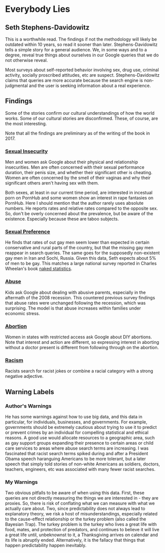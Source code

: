 # Everybody Lies
## Seth Stephens-Davidowitz

This is a worthwhile read. The findings if not the methodology will likely be outdated within 10 years, so read it sooner than later. Stephens-Davidowitz tells a simple story for a general audience. We, in some ways and to a degree, reveal true things about ourselves in our Google queries that we do not otherwise reveal.

Most surveys about self-reported behavior involving sex, drug use, criminal activity, socially proscribed attitudes, etc are suspect. Stephens-Davidowitz claims that queries are more accurate because the search engine is non-judgmental and the user is seeking information about a real experience.

## Findings

Some of the stories confirm our cultural understandings of how the world works. Some of our cultural stories are disconfirmed. These, of course, are the most interesting.

Note that all the findings are preliminary as of the writing of the book in 2017.

### [Sexual Insecurity](https://www.nytimes.com/2015/01/25/opinion/sunday/seth-stephens-davidowitz-searching-for-sex.html?ref=opinion)
Men and women ask Google about their physical and relationship insecurities. Men are often concerned with their sexual performance duration, their penis size, and whether their significant other is cheating. Women are often concerned by the smell of their vaginas and why their significant others aren't having sex with them.

Both sexes, at least in our current time period, are interested in incestual porn on PornHub and some women show an interest in rape fantasies on PornHub. Here I should mention that the author rarely uses absolute numbers. He reports rates and relative rates compared to the opposite sex. So, don't be overly concerned about the prevalence, but be aware of the existence. Especially because these are taboo subjects.

### [Sexual Preference](https://www.nytimes.com/2013/12/08/opinion/sunday/how-many-american-men-are-gay.html)
He finds that rates of out gay men seem lower than expected in certain conservative and rural parts of the country, but that the missing gay men reappear in search queries. The same goes for the supposedly non-existent gay men in Iran and Sochi, Russia. Given this data, Seth expects about 5% of men to be gay. This matches a large national survey reported in Charles Wheelan's book [naked statistics](https://www.goodreads.com/book/show/17986418-naked-statistics).

### [Abuse](https://www.nytimes.com/2013/07/14/opinion/sunday/how-googling-unmasks-child-abuse.html)
Kids ask Google about dealing with abusive parents, especially in the aftermath of the 2008 recession. This countered previous survey findings that abuse rates were unchanged following the recession, which was surprising. The model is that abuse increases within families under economic stress.

### [Abortion](https://www.nytimes.com/2016/03/06/opinion/sunday/the-return-of-the-diy-abortion.html)
Women in states with restricted access ask Google about DIY abortions. Note that interest and action are different, so expressing interest in aborting without a doctor present is different from following through on the abortion.

### [Racism](https://campaignstops.blogs.nytimes.com/2012/06/09/how-racist-are-we-ask-google/)
Racists search for racist jokes or combine a racial category with a strong negative adjective.

## Warning Labels
### Author's Warnings
He has some warnings against how to use big data, and this data in particular, for individuals, businesses, and governments. For example, governments should be extremely cautious about trying to use it to predict or prevent crimes by an individual for compelling statistical and ethical reasons. A good use would allocate resources to a geographic area, such as gay support groups expanding their presence to certain areas or child care services to areas where abuse search terms are increasing. I was fascinated that racist search terms spiked during and after a President Obama speech haranguing Americans to be more tolerant, but a later speech that simply told stories of non-white Americans as soldiers, doctors, teachers, engineers, etc was associated with many fewer racist searches.

### My Warnings
Two obvious pitfalls to be aware of when using this data. First, these queries are not directly measuring the things we are interested in - they are proxies. So, there is risk of conflating what we can measure with what we actually care about. Two, since predictability does not always lead to explanatory theory, we risk a host of misunderstandings, especially related to the cause-effect relationship or the turkey problem (also called the Bayesian Trap). The turkey problem is the turkey who lives a great life with food, mates, and protection of predators, and continues to believe it will live a great life until, unbeknownst to it, a Thanksgiving arrives on  calendar and its life is abruptly ended. Alternatively, it is the fallacy that things that happen predictability happen inevitably.
